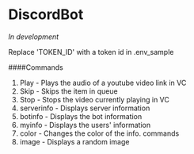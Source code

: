 # DiscordBot
 *In development*
 
Replace 'TOKEN_ID' with a token id in .env_sample

####Commands
1. Play - Plays the audio of a youtube video link in VC
2. Skip - Skips the item in queue
3. Stop - Stops the video currently playing in VC
4. serverinfo - Displays server information
5. botinfo - Displays the bot information
6. myinfo - Displays the users' information
7. color - Changes the color of the info. commands
8. image - Displays a random image 
